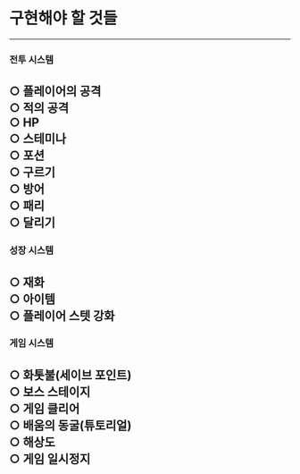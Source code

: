 # 구현해야 할 것들
---
### 전투 시스템
○ 플레이어의 공격<br>
○ 적의 공격<br>
○ HP<br>
○ 스테미나<br>
○ 포션<br>
○ 구르기<br>
○ 방어<br>
○ 패리<br>
○ 달리기<br>
---
### 성장 시스템
○ 재화<br>
○ 아이템<br>
○ 플레이어 스텟 강화<br>
---
### 게임 시스템
○ 화톳불(세이브 포인트)<br>
○ 보스 스테이지<br>
○ 게임 클리어<br>
○ 배움의 동굴(튜토리얼)<br>
○ 해상도<br>
○ 게임 일시정지<br>
---
